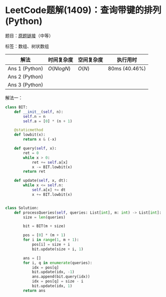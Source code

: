 # LeetCode题解(1409)：查询带键的排列(Python)

题目：[原题链接](https://leetcode-cn.com/problems/queries-on-a-permutation-with-key/)（中等）

标签：数组、树状数组

| 解法           | 时间复杂度 | 空间复杂度 | 执行用时      |
| -------------- | ---------- | ---------- | ------------- |
| Ans 1 (Python) | $O(NlogN)$ | $O(N)$     | 80ms (40.46%) |
| Ans 2 (Python) |            |            |               |
| Ans 3 (Python) |            |            |               |

解法一：

```python
class BIT:
    def __init__(self, n):
        self.n = n
        self.a = [0] * (n + 1)

    @staticmethod
    def lowbit(x):
        return x & (-x)

    def query(self, x):
        ret = 0
        while x > 0:
            ret += self.a[x]
            x -= BIT.lowbit(x)
        return ret

    def update(self, x, dt):
        while x <= self.n:
            self.a[x] += dt
            x += BIT.lowbit(x)


class Solution:
    def processQueries(self, queries: List[int], m: int) -> List[int]:
        size = len(queries)

        bit = BIT(m + size)

        pos = [0] * (m + 1)
        for i in range(1, m + 1):
            pos[i] = size + i
            bit.update(size + i, 1)

        ans = []
        for i, q in enumerate(queries):
            idx = pos[q]
            bit.update(idx, -1)
            ans.append(bit.query(idx))
            idx = pos[q] = size - i
            bit.update(idx, 1)
        return ans
```

